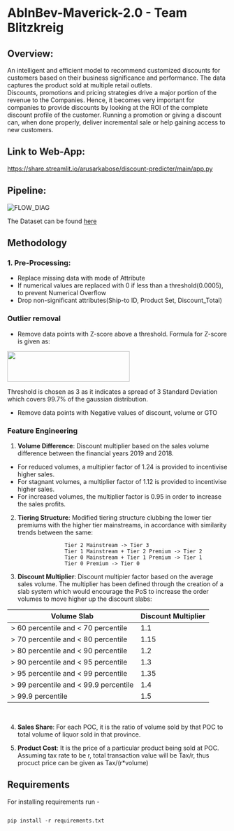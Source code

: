 # AbInBev-Maverick-2.0 - Team Blitzkreig

## Overview:
An intelligent and efficient model to recommend customized discounts for customers based on their business significance and performance. The data captures the product sold at multiple retail outlets.
</br>
Discounts, promotions and pricing strategies drive a major portion of the revenue to the Companies. Hence, it becomes very important for companies to provide discounts by looking at the ROI of the complete discount profile of the customer. Running a promotion or giving a discount can, when done properly, deliver incremental sale or help gaining access to new customers. 
## Link to Web-App: 
https://share.streamlit.io/arusarkabose/discount-predicter/main/app.py

## Pipeline:
![FLOW_DIAG](https://user-images.githubusercontent.com/45457551/117551576-73be4680-b064-11eb-8885-41955a4a8f92.PNG)

The Dataset can be found [here](https://github.com/Gauranshi/AbInBev-Maverick-2.0/blob/main/data.xlsx)

## Methodology
### 1. Pre-Processing:
* Replace missing data with mode of Attribute
* If numerical values are replaced with 0 if less than a threshold(0.0005), to prevent Numerical Overflow
* Drop non-significant attributes(Ship-to ID, Product Set, Discount_Total)

### Outlier removal
* Remove data points with Z-score above a threshold. Formula for Z-score is given as:
<img src="https://user-images.githubusercontent.com/45457551/117552486-3b6d3700-b069-11eb-9741-a29cb2e22f6d.PNG" width="280" height="70" />

Threshold is chosen as 3 as it indicates a spread of 3 Standard Deviation which covers 99.7% of the gaussian distribution.

* Remove data points with Negative values of discount, volume or GTO
### Feature Engineering
1. **Volume Difference**: Discount multiplier based on the sales volume difference between the financial years 2019 and 2018. 

* For reduced volumes, a multiplier factor of 1.24 is provided to incentivise higher sales.
* For stagnant volumes, a multiplier factor of 1.12 is provided to incentivise higher sales.
* For increased volumes, the multiplier factor is 0.95 in order to increase the sales profits.

2. **Tiering Structure**: Modified tiering structure clubbing the lower tier premiums with the higher tier mainstreams, in accordance with similarity trends between the same:

                      Tier 2 Mainstream -> Tier 3  
                      Tier 1 Mainstream + Tier 2 Premium -> Tier 2 
                      Tier 0 Mainstream + Tier 1 Premium -> Tier 1 
                      Tier 0 Premium -> Tier 0

3. **Discount Multiplier**: Discount multipier factor based on the average sales volume. The multiplier has been defined through the creation of a slab system which would encourage the PoS to increase the order volumes to move higher up the discount slabs:

| Volume Slab | Discount Multiplier |
| ----------- | ----------- |
| > 60 percentile and < 70 percentile | 1.1 |
| > 70 percentile and < 80 percentile | 1.15 |
| > 80 percentile and < 90 percentile | 1.2 |
| > 90 percentile and < 95 percentile | 1.3 |
| > 95 percentile and < 99 percentile | 1.35 |
| > 99 percentile and < 99.9 percentile | 1.4 |
| > 99.9 percentile | 1.5 |
<br>

4. **Sales Share**: For each POC, it is the ratio of volume sold by that POC to total volume of liquor sold in that province.


5. **Product Cost**: It is the price of a particular product being sold at POC. Assuming tax rate to be r, total transaction value will be Tax/r, thus procuct price can be given as Tax/(r\*volume)


## Requirements

For installing requirements run - 
```

pip install -r requirements.txt
```

